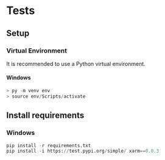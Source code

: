 # Tests

## Setup

### Virtual Environment

It is recommended to use a Python virtual environment.

#### Windows

```py
> py -m venv env
> source env/Scripts/activate
```

## Install requirements

### Windows

```py
pip install -r requirements.txt
pip install -i https://test.pypi.org/simple/ xarm==0.0.3
```
